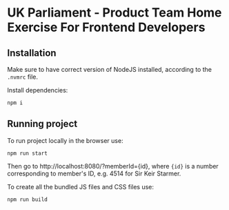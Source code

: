 # UK Parliament - Product Team Home Exercise For Frontend Developers

## Installation

Make sure to have correct version of NodeJS installed, according to the `.nvmrc` file.

Install dependencies:

```
npm i
```

## Running project

To run project locally in the browser use:

```
npm run start
```

Then go to http://localhost:8080/?memberId={id}, where `{id}` is a number corresponding to member's ID, e.g. 4514 for Sir Keir Starmer.

To create all the bundled JS files and CSS files use:

```
npm run build
```
